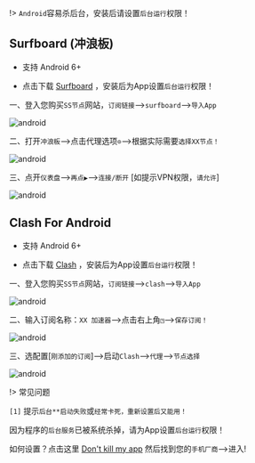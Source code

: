 !> `Android`容易杀后台，安装后请设置`后台运行`权限！

## Surfboard (冲浪板)

* 支持 Android 6+

* 点击下载 <a href="media/android/sfb.apk" target="_blank">Surfboard</a> ，安装后为App设置`后台运行`权限！

一、登入您购买`SS节点`网站，`订阅链接`-->`surfboard`-->`导入App`

![android](media/android/sfb_1.jpg ':size=360')

二、打开`冲浪板`-->点击代理选项`⊙`-->根据实际需要`选择XX节点！`

![android](media/android/sfb_2.jpg ':size=360')

三、点开`仪表盘`-->`再点▶`-->`连接/断开` [如提示VPN权限，`请允许`]

![android](media/android/sfb_3.jpg ':size=360')

## Clash For Android 

* 支持 Android 6+

* 点击下载 <a href="media/android/cfa.apk" target="_blank">Clash</a> ，安装后为App设置`后台运行`权限！

一、登入您购买`SS节点`网站，`订阅链接`-->`clash`-->`导入App`

![android](media/android/cfa_1.jpg ':size=360')

二、输入订阅名称：`XX 加速器`-->点击右上角`◳`-->`保存订阅！`

![android](media/android/cfa_2.jpg ':size=360')

三、选配置[`刚添加的订阅`]-->启动`Clash`-->`代理`-->`节点选择`

![android](media/android/cfa_3.jpg ':size=360')

!> 常见问题

`[1]` 提示`后台**启动失败`或`经常卡死，重新设置后又能用！`

因为程序的`后台服务`已被系统杀掉，请为App设置`后台运行`权限！

如何设置？点击这里 [Don't kill my app](https://dontkillmyapp.com/) 然后找到您的`手机厂商`-->进入!
